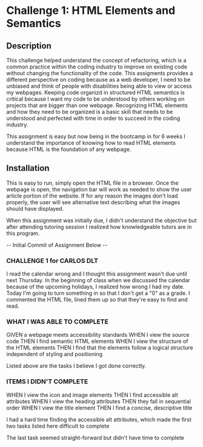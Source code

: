 # Challenge 1: HTML Elements and Semantics

## Description

This challenge helped understand the concept of refactoring, which is a common practice within the coding industry to improve on existing code without changing the functionality of the code. 
This assigments provides a different perspective on coding because as a web developer, I need to be unbiased and think of people with disabilities being able to view or access my webpages.
Keeping code organizd in structured HTML semantics is critical because I want my code to be understood by others working on projects that are bigger than one webpage.
Recognizing HTML elements and how they need to be organized is a basic skill that needs to be understood and perfected with time in order to succeed in the coding industry.

This assignment is easy but now being in the bootcamp in for 6 weeks I understand the importance of knowing how to read HTML elements because HTML is the foundation of any webpage.

## Installation

This is easy to run, simply open the HTML file in a browser.
Once the webpage is open, the navigation bar will work as needed to show the user article portion of the website.
If for any reason the images don't load properly, the user will see alternative text describing what the images should have displayed.





When this assignment was initially due, I didn't understand the objective but after attending tutoring session I realized how knowledgeable tutors are in this program.

-- Initial Commit of Assignment Below --

### CHALLENGE 1 for CARLOS DLT

I read the calendar wrong and I thought this assignment wasn't due until next Thursday.
In the beginning of class when we discussed the calendar because of the upcoming holidays, I realized how wrong I had my date.
Today I'm going to turn something in so that I don't get a "0" as a grade.
I commented the HTML file, lined them up so that they're easy to find and read.

### WHAT I WAS ABLE TO COMPLETE

GIVEN a webpage meets accessibility standards
WHEN I view the source code
THEN I find semantic HTML elements
WHEN I view the structure of the HTML elements
THEN I find that the elements follow a logical structure independent of styling and positioning

Listed above are the tasks I believe I got done correctly.

### ITEMS I DIDN'T COMPLETE

WHEN I view the icon and image elements
THEN I find accessible alt attributes
WHEN I view the heading attributes
THEN they fall in sequential order
WHEN I view the title element
THEN I find a concise, descriptive title

I had a hard time finding the accessible alt attributes, which made the first two tasks listed here difficult to complete

The last task seemed straight-forward but didn't have time to complete

###



### 